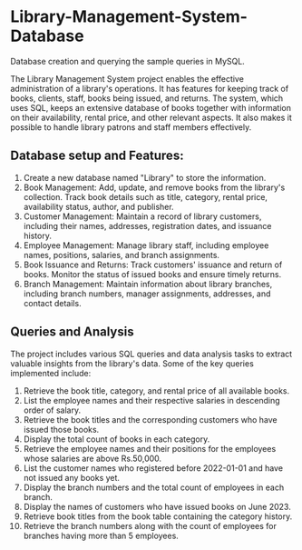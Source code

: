 # Library-Management-System-Database
  Database creation and querying the sample queries in MySQL.
  
The Library Management System project enables the effective administration of a library's operations. It has features for keeping track of books, clients, 
staff, books being issued, and returns. The system, which uses SQL, keeps an extensive database of books together with information on their availability, 
rental price, and other relevant aspects. It also makes it possible to handle library patrons and staff members effectively.

## Database setup and Features:
   1. Create a new database named "Library" to store the information.
   2. Book Management: Add, update, and remove books from the library's collection. Track book details such as title, category, rental price, availability
      status, author, and publisher. 
   3. Customer Management: Maintain a record of library customers, including their names, addresses, registration dates, and issuance history. 
   4. Employee Management: Manage library staff, including employee names, positions, salaries, and branch assignments. 
   5. Book Issuance and Returns: Track customers' issuance and return of books. Monitor the status of issued books and ensure timely returns. 
   6. Branch Management: Maintain information about library branches, including branch numbers, manager assignments, addresses, and contact details.


## Queries and Analysis 
The project includes various SQL queries and data analysis tasks to extract valuable insights from the library's data. Some of the key queries implemented include:
  1. Retrieve the book title, category, and rental price of all available books.
  2. List the employee names and their respective salaries in descending order of salary.
  3. Retrieve the book titles and the corresponding customers who have issued those books.
  4. Display the total count of books in each category.
  5. Retrieve the employee names and their positions for the employees whose salaries are above Rs.50,000.
  6. List the customer names who registered before 2022-01-01 and have not issued any books yet.
  7. Display the branch numbers and the total count of employees in each branch.
  8. Display the names of customers who have issued books on June 2023.
  9. Retrieve book titles from the book table containing the category history.
  10. Retrieve the branch numbers along with the count of employees for branches having more than 5 employees.
